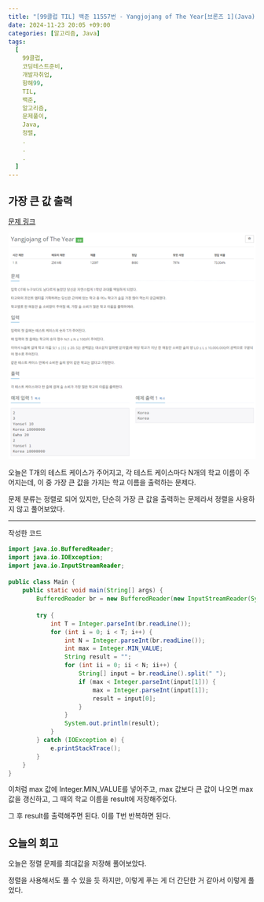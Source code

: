 ```yaml
---
title: "[99클럽 TIL] 백준 11557번 - Yangjojang of The Year[브론즈 1](Java)"
date: 2024-11-23 20:05 +09:00
categories: [알고리즘, Java]
tags:
  [
    99클럽,
    코딩테스트준비,
    개발자취업,
    항해99,
    TIL,
    백준,
    알고리즘,
    문제풀이,
    Java,
    정렬,
    .
    .
    .
  ]
---
```


## 가장 큰 값 출력

[문제 링크](https://www.acmicpc.net/problem/11557)

![문제 설명](https://github.com/jungi0531/images/blob/main/algorithm_99club_27_01.png?raw=true)

오늘은 T개의 테스트 케이스가 주어지고, 각 테스트 케이스마다 N개의 학교 이름이 주어지는데, 이 중 가장 큰 값을 가지는 학교 이름을 출력하는 문제다.

문제 분류는 정렬로 되어 있지만, 단순히 가장 큰 값을 출력하는 문제라서 정렬을 사용하지 않고 풀어보았다.

---

작성한 코드


```java
import java.io.BufferedReader;
import java.io.IOException;
import java.io.InputStreamReader;

public class Main {
    public static void main(String[] args) {
        BufferedReader br = new BufferedReader(new InputStreamReader(System.in));

        try {
            int T = Integer.parseInt(br.readLine());
            for (int i = 0; i < T; i++) {
                int N = Integer.parseInt(br.readLine());
                int max = Integer.MIN_VALUE;
                String result = "";
                for (int ii = 0; ii < N; ii++) {
                    String[] input = br.readLine().split(" ");
                    if (max < Integer.parseInt(input[1])) {
                        max = Integer.parseInt(input[1]);
                        result = input[0];
                    }
                }
                System.out.println(result);
            }
        } catch (IOException e) {
            e.printStackTrace();
        }
    }
}
```

이처럼 max 값에 Integer.MIN_VALUE를 넣어주고, max 값보다 큰 값이 나오면 max 값을 갱신하고, 그 때의 학교 이름을 result에 저장해주었다.

그 후 result를 출력해주면 된다. 이를 T번 반복하면 된다.

## 오늘의 회고

오늘은 정렬 문제를 최대값을 저장해 풀어보았다.

정렬을 사용해서도 풀 수 있을 듯 하지만, 이렇게 푸는 게 더 간단한 거 같아서 이렇게 풀었다.